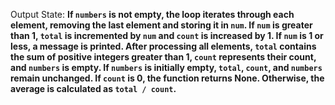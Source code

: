 Output State: **If `numbers` is not empty, the loop iterates through each element, removing the last element and storing it in `num`. If `num` is greater than 1, `total` is incremented by `num` and `count` is increased by 1. If `num` is 1 or less, a message is printed. After processing all elements, `total` contains the sum of positive integers greater than 1, `count` represents their count, and `numbers` is empty. If `numbers` is initially empty, `total`, `count`, and `numbers` remain unchanged. If `count` is 0, the function returns None. Otherwise, the average is calculated as `total / count`.**